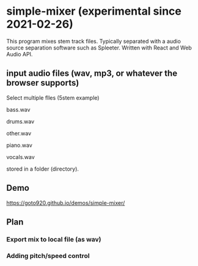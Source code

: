 # simple-mixer (experimental since 2021-02-26)

This program mixes stem track files.
Typically separated with a audio source separation software such as Spleeter.
Written with React and Web Audio API.

## input audio files (wav, mp3, or whatever the browser supports)

Select multiple flles (5stem example)

bass.wav

drums.wav

other.wav

piano.wav

vocals.wav

stored in a folder (directory).

## Demo
https://goto920.github.io/demos/simple-mixer/

## Plan
### Export mix to local file (as wav)
### Adding pitch/speed control

